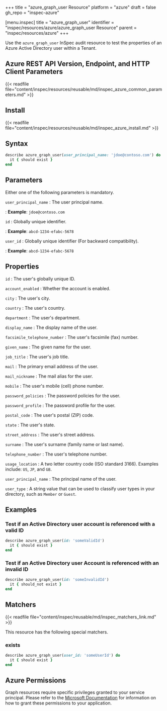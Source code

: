 +++
title = "azure_graph_user Resource"
platform = "azure"
draft = false
gh_repo = "inspec-azure"

[menu.inspec]
title = "azure_graph_user"
identifier = "inspec/resources/azure/azure_graph_user Resource"
parent = "inspec/resources/azure"
+++

Use the `azure_graph_user` InSpec audit resource to test the properties of an Azure Active Directory user within a Tenant.

## Azure REST API Version, Endpoint, and HTTP Client Parameters

{{< readfile file="content/inspec/resources/reusable/md/inspec_azure_common_parameters.md" >}}

## Install

{{< readfile file="content/inspec/resources/reusable/md/inspec_azure_install.md" >}}

## Syntax

```ruby
describe azure_graph_user(user_principal_name: 'jdoe@contoso.com') do
  it { should exist }
end
```

## Parameters

Either one of the following parameters is mandatory.

`user_principal_name`
: The user principal name.

: **Example**: `jdoe@contoso.com`

`id`
: Globally unique identifier.

: **Example**: `abcd-1234-efabc-5678`

`user_id`
: Globally unique identifier (For backward compatibility).

: **Example**: `abcd-1234-efabc-5678`

## Properties

`id`
: The user's globally unique ID.

`account_enabled`
: Whether the account is enabled.

`city`
: The user's city.

`country`
: The user's country.

`department`
: The user's department.

`display_name`
: The display name of the user.

`facsimile_telephone_number`
: The user's facsimile (fax) number.

`given_name`
: The given name for the user.

`job_title`
: The user's job title.

`mail`
: The primary email address of the user.

`mail_nickname`
: The mail alias for the user.

`mobile`
: The user's mobile (cell) phone number.

`password_policies`
: The password policies for the user.

`password_profile`
: The password profile for the user.

`postal_code`
: The user's postal (ZIP) code.

`state`
: The user's state.

`street_address`
: The user's street address.

`surname`
: The user's surname (family name or last name).

`telephone_number`
: The user's telephone number.

`usage_location`
: A two letter country code (ISO standard 3166). Examples include: `US`, `JP`, and `GB`.

`user_principal_name`
: The principal name of the user.

`user_type`
: A string value that can be used to classify user types in your directory, such as `Member` or `Guest`.

## Examples

### Test if an Active Directory user account is referenced with a valid ID

```ruby
describe azure_graph_user(id: 'someValidId')
  it { should exist }
end
```

### Test if an Active Directory user Account is referenced with an invalid ID

```ruby
describe azure_graph_user(id: 'someInvalidId')
  it { should_not exist }
end
```

## Matchers

{{< readfile file="content/inspec/reusable/md/inspec_matchers_link.md" >}}

This resource has the following special matchers.

### exists

```ruby
describe azure_graph_user(user_id: 'someUserId') do
  it { should exist }
end
```

## Azure Permissions

Graph resources require specific privileges granted to your service principal.
Please refer to the [Microsoft Documentation](https://docs.microsoft.com/en-us/azure/active-directory/develop/active-directory-integrating-applications#updating-an-application) for information on how to grant these permissions to your application.
